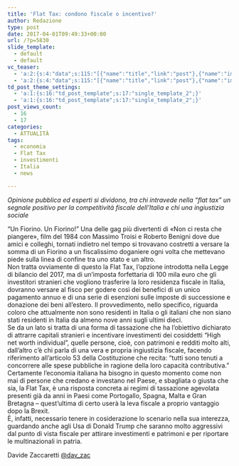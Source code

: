 ```yaml
---
title: 'Flat Tax: condono fiscale o incentivo?'
author: Redazione
type: post
date: 2017-04-01T09:49:33+00:00
url: /?p=5830
slide_template:
  - default
  - default
vc_teaser:
  - 'a:2:{s:4:"data";s:115:"[{"name":"title","link":"post"},{"name":"image","image":"featured","link":"none"},{"name":"text","mode":"excerpt"}]";s:7:"bgcolor";s:0:"";}'
  - 'a:2:{s:4:"data";s:115:"[{"name":"title","link":"post"},{"name":"image","image":"featured","link":"none"},{"name":"text","mode":"excerpt"}]";s:7:"bgcolor";s:0:"";}'
td_post_theme_settings:
  - 'a:1:{s:16:"td_post_template";s:17:"single_template_2";}'
  - 'a:1:{s:16:"td_post_template";s:17:"single_template_2";}'
post_views_count:
  - 16
  - 17
categories:
  - ATTUALITÀ
tags:
  - economia
  - Flat Tax
  - investimenti
  - Italia
  - news

---
```

_Opinione pubblica ed esperti si dividono, tra chi intravede nella “flat tax” un segnale positivo per la competitività fiscale dell&#8217;Italia e chi una ingiustizia sociale_

“Un Fiorino. Un Fiorino!” Una delle gag più divertenti di «Non ci resta che piangere», film del 1984 con Massimo Troisi e Roberto Benigni dove due amici e colleghi, tornati indietro nel tempo si trovavano costretti a versare la somma di un Fiorino a un fiscalissimo doganiere ogni volta che mettevano piede sulla linea di confine tra uno stato e un altro.  
Non tratta ovviamente di questo la Flat Tax, l&#8217;opzione introdotta nella Legge di bilancio del 2017, ma di un&#8217;imposta forfettaria di 100 mila euro che gli investitori stranieri che vogliono trasferire la loro residenza fiscale in Italia, dovranno versare al fisco per godere così dei benefici di un unico pagamento annuo e di una serie di esenzioni sulle imposte di successione e donazione dei beni all’estero. Il provvedimento, nello specifico, riguarda coloro che attualmente non sono residenti in Italia o gli italiani che non siano stati residenti in Italia da almeno nove anni sugli ultimi dieci.  
Se da un lato si tratta di una forma di tassazione che ha l&#8217;obiettivo dichiarato di attrarre capitali stranieri e incentivare investimenti dei cosiddetti “High net worth individual”, quelle persone, cioè, con patrimoni e redditi molto alti, dall&#8217;altro c&#8217;è chi parla di una vera e propria ingiustizia fiscale, facendo riferimento all’articolo 53 della Costituzione che recita: “tutti sono tenuti a concorrere alle spese pubbliche in ragione della loro capacità contributiva.”  
Certamente l&#8217;economia italiana ha bisogno in questo momento come non mai di persone che credano e investano nel Paese, e sbagliata o giusta che sia, la Flat Tax, è una risposta concreta ai regimi di tassazione agevolata presenti già da anni in Paesi come Portogallo, Spagna, Malta e Gran Bretagna – quest&#8217;ultima di certo userà la leva fiscale a proprio vantaggio dopo la Brexit.  
È, infatti, necessario tenere in cosiderazione lo scenario nella sua interezza, guardando anche agli Usa di Donald Trump che saranno molto aggressivi dal punto di vista fiscale per attirare investimenti e patrimoni e per riportare le multinazionali in patria.

Davide Zaccaretti [@dav_zac][1]

 [1]: https://twitter.com/dav_zac